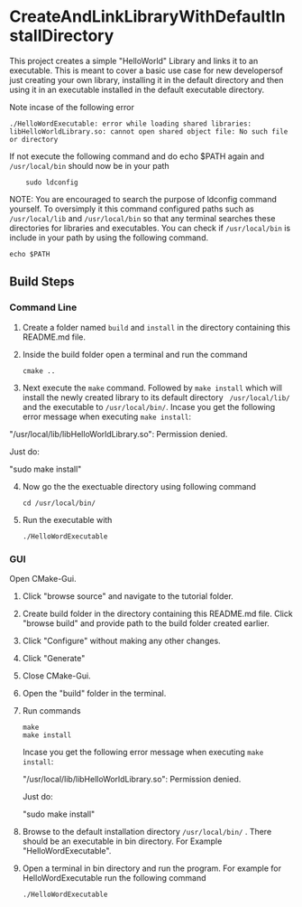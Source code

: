 # CreateAndLinkLibraryWithDefaultInstallDirectory

This project creates a simple "HelloWorld" Library and links it to an executable.
This is meant to cover a basic use case for new developersof just creating your own library, installing it in the default directory and then using it in an executable installed in the default executable directory.

Note incase of the following error 
```
./HelloWordExecutable: error while loading shared libraries: libHelloWorldLibrary.so: cannot open shared object file: No such file or directory
```

If not execute the following command  and do echo $PATH again and `/usr/local/bin` should now be in your path
```
    sudo ldconfig
```
NOTE: You are encouraged to search the purpose of ldconfig command yourself. To oversimply it this command configured paths such as `/usr/local/lib` and  `/usr/local/bin`  so that any terminal searches these directories for libraries and executables. You can check if `/usr/local/bin` is include in your path by using the following command. 
```
echo $PATH
```

## Build Steps

### Command Line

1. Create a folder named `build` and `install` in the directory containing this README.md file.

2. Inside the build folder open a terminal and run the command
    ```
    cmake ..
    ```

3. Next execute the `make` command. Followed by `make install` which will install the newly created library to its default directory ` /usr/local/lib/` and the executable to  `/usr/local/bin/`. Incase you get the following error message when executing `make install`:

"/usr/local/lib/libHelloWorldLibrary.so": Permission denied.

Just do: 

"sudo make install"

4. Now go the the exectuable directory using following command
    ```
    cd /usr/local/bin/
    ``` 
5. Run the executable with
    ```
    ./HelloWordExecutable
    ```

### GUI

Open CMake-Gui. 


1. Click "browse source" and navigate to the tutorial folder.
2. Create build folder in the directory containing this README.md file. Click "browse build" and provide path to the build folder created earlier.
3. Click "Configure" without making any other changes.
5. Click "Generate"
6. Close CMake-Gui.
7. Open the "build" folder in the terminal.
8. Run commands 
    ```
    make
    make install
    ```
    Incase you get the following error message when executing `make install`:

    "/usr/local/lib/libHelloWorldLibrary.so": Permission denied.

    Just do: 

    "sudo make install"

9. Browse to the default installation directory `/usr/local/bin/` . There should be an executable in bin directory. For Example "HelloWordExecutable".

10. Open a terminal in bin directory and run the program. For example for HelloWordExecutable run the following command
    ```
    ./HelloWordExecutable
    ``` 

